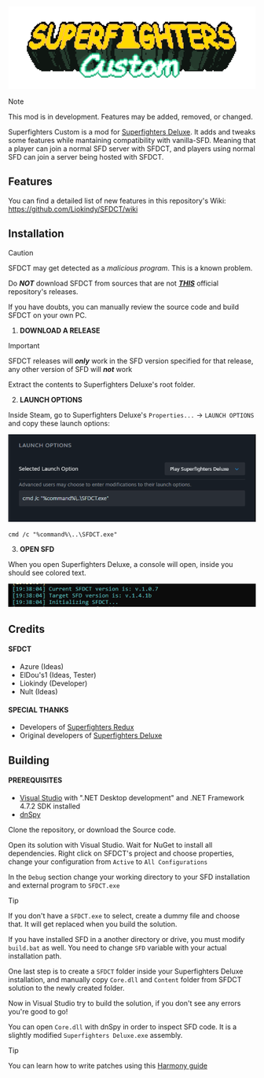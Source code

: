 <p align="center"><img src="./docs/gif/sfdct_title_loop.gif" alt="SFDCT Logo"/></p>

> [!NOTE]
> This mod is in development. Features may be added, removed, or changed.

Superfighters Custom is a mod for [Superfighters Deluxe](https://store.steampowered.com/app/855860/Superfighters_Deluxe). It adds and tweaks some features while mantaining compatibility with vanilla-SFD. Meaning that a player can join a normal SFD server with SFDCT, and players using normal SFD can join a server being hosted with SFDCT.

## Features

You can find a detailed list of new features in this repository's Wiki: https://github.com/Liokindy/SFDCT/wiki

## Installation

> [!CAUTION]
> SFDCT may get detected as a *malicious program*. This is a known problem.
>
> Do ***NOT*** download SFDCT from sources that are not [***THIS***](https://github.com/Liokindy/SFDCT/releases) official repository's releases.
>
> If you have doubts, you can manually review the source code and build SFDCT on your own PC.

1. **DOWNLOAD A RELEASE**

> [!IMPORTANT]
> SFDCT releases will ***only*** work in the SFD version specified for that release, any other version of SFD will ***not*** work

Extract the contents to Superfighters Deluxe's root folder.

2. **LAUNCH OPTIONS**

Inside Steam, go to Superfighters Deluxe's `Properties...` -> `LAUNCH OPTIONS` and copy these launch options:

<p><img src="./docs/png/installation_0.png" alt="Steam Launch Options"/></p>
    
    cmd /c "%command%\..\SFDCT.exe"

3. **OPEN SFD**

When you open Superfighters Deluxe, a console will open, inside you should see colored text.

<p><img src="./docs/png/installation_1.png" alt="SFDCT Console"/></p>



## Credits

#### SFDCT

- Azure (Ideas)
- ElDou's1 (Ideas, Tester)
- Liokindy (Developer)
- Nult (Ideas)

#### SPECIAL THANKS
- Developers of [Superfighters Redux](https://github.com/Odex64/SFR)
- Original developers of [Superfighters Deluxe](https://mythologicinteractive.com/SuperfightersDeluxe)


## Building

#### PREREQUISITES
- [Visual Studio](https://visualstudio.microsoft.com/) with ".NET Desktop development" and .NET Framework 4.7.2 SDK installed
- [dnSpy](https://github.com/dnSpyEx/dnSpy)

Clone the repository, or download the Source code.

Open its solution with Visual Studio. Wait for NuGet to install all dependencies. Right click on SFDCT's project and choose properties, change your configuration from `Active` to `All Configurations`

In the `Debug` section change your working directory to your SFD installation and external program to `SFDCT.exe`

> [!TIP]
> If you don't have a `SFDCT.exe` to select, create a dummy file and choose that. It will get replaced when you build the solution.

If you have installed SFD in a another directory or drive, you must modify `build.bat` as well. You need to change `SFD` variable with your actual installation path.

One last step is to create a `SFDCT` folder inside your Superfighters Deluxe installation, and manually copy `Core.dll` and `Content` folder from SFDCT solution to the newly created folder.

Now in Visual Studio try to build the solution, if you don't see any errors you're good to go!

You can open `Core.dll` with dnSpy in order to inspect SFD code. It is a slightly modified `Superfighters Deluxe.exe` assembly.

> [!TIP]
> You can learn how to write patches using this [Harmony guide](https://harmony.pardeike.net/articles/patching.html)